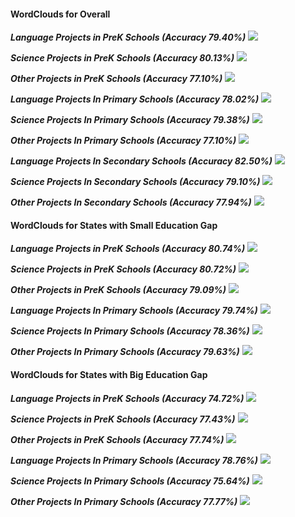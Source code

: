 #### WordClouds for Overall 

***Language Projects in PreK Schools (Accuracy 79.40%)***
![](./figures/roc_prek_lan.png)

***Science Projects in PreK Schools (Accuracy 80.13%)***
![](./figures/roc_prek_sci.png)

***Other Projects in PreK Schools (Accuracy 77.10%)***
![](./figures/roc_prek_oth.png)

***Language Projects In Primary Schools (Accuracy 78.02%)***
![](./figures/roc_pri_lan.png)

***Science Projects In Primary Schools (Accuracy 79.38%)***
![](./figures/roc_pri_sci.png)

***Other Projects In Primary Schools (Accuracy 77.10%)***
![](./figures/roc_pri_oth.png)

***Language Projects In Secondary Schools (Accuracy 82.50%)***
![](./figures/roc_sec_lan.png)

***Science Projects In Secondary Schools (Accuracy 79.10%)***
![](./figures/roc_sec_sci.png)

***Other Projects In Secondary Schools (Accuracy 77.94%)***
![](./figures/roc_sec_oth.png)


#### WordClouds for States with Small Education Gap
***Language Projects in PreK Schools (Accuracy 80.74%)***
![](./figures/roc_lan_pre_s.png)

***Science Projects in PreK Schools (Accuracy 80.72%)***
![](./figures/roc_sci_pre_s.png)

***Other Projects in PreK Schools (Accuracy 79.09%)***
![](./figures/roc_oth_pre_s.png)

***Language Projects In Primary Schools (Accuracy 79.74%)***
![](./figures/roc_lan_pri_s.png)

***Science Projects In Primary Schools (Accuracy 78.36%)***
![](./figures/roc_sci_pri_s.png)

***Other Projects In Primary Schools (Accuracy 79.63%)***
![](./figures/roc_oth_pri_s.png)

#### WordClouds for States with Big Education Gap
***Language Projects in PreK Schools (Accuracy 74.72%)***
![](./figures/roc_lan_pre_b.png)

***Science Projects in PreK Schools (Accuracy 77.43%)***
![](./figures/roc_sci_pre_b.png)

***Other Projects in PreK Schools (Accuracy 77.74%)***
![](./figures/roc_oth_pre_b.png)

***Language Projects In Primary Schools (Accuracy 78.76%)***
![](./figures/roc_lan_pri_b.png)

***Science Projects In Primary Schools (Accuracy 75.64%)***
![](./figures/roc_sci_pri_b.png)

***Other Projects In Primary Schools (Accuracy 77.77%)***
![](./figures/roc_oth_pri_b.png)
